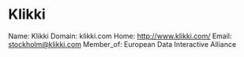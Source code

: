 
# Klikki

Name: Klikki
Domain: klikki.com
Home: http://www.klikki.com/
Email: stockholm@klikki.com
Member_of: European Data Interactive Alliance
